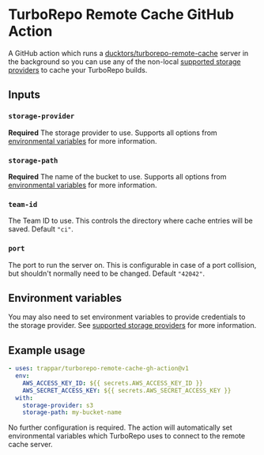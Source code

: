 # TurboRepo Remote Cache GitHub Action

A GitHub action which runs a [ducktors/turborepo-remote-cache](https://github.com/ducktors/turborepo-remote-cache) server in the background so you can use any of the non-local [supported storage providers](https://ducktors.github.io/turborepo-remote-cache/supported-storage-providers.html) to cache your TurboRepo builds.

## Inputs

### `storage-provider`

**Required** The storage provider to use. Supports all options from [environmental variables](https://ducktors.github.io/turborepo-remote-cache/environment-variables.html) for more information.

### `storage-path`

**Required** The name of the bucket to use. Supports all options from [environmental variables](https://ducktors.github.io/turborepo-remote-cache/environment-variables.html) for more information.

### `team-id`

The Team ID to use. This controls the directory where cache entries will be saved. Default `"ci"`.

### `port`

The port to run the server on. This is configurable in case of a port collision, but shouldn't normally need to be changed. Default `"42042"`.

## Environment variables

You may also need to set environment variables to provide credentials to the storage provider. See [supported storage providers](https://ducktors.github.io/turborepo-remote-cache/supported-storage-providers.html) for more information.

## Example usage

```yaml
- uses: trappar/turborepo-remote-cache-gh-action@v1
  env:
    AWS_ACCESS_KEY_ID: ${{ secrets.AWS_ACCESS_KEY_ID }}
    AWS_SECRET_ACCESS_KEY: ${{ secrets.AWS_SECRET_ACCESS_KEY }}
  with:
    storage-provider: s3
    storage-path: my-bucket-name
```

No further configuration is required. The action will automatically set environmental variables which TurboRepo uses to connect to the remote cache server.
